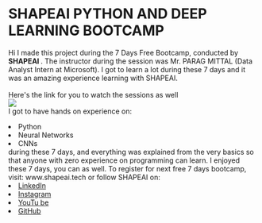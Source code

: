# SHAPEAI PYTHON AND DEEP LEARNING BOOTCAMP
Hi I made this project during the 7 Days Free Bootcamp, conducted by <b> SHAPEAI
</b>.
The instructor during the session was Mr. PARAG MITTAL (Data Analyst Intern at Microsoft). I got to
learn a lot during these 7 days and it was an amazing experience learning with SHAPEAI.
<br><br>Here's the link for you to watch the sessions as well<br>
<a href="https://www.youtube.com/watch?v=kxvyVNZI6-I&list=PL7zl8TDRnbune5TnrfBgFbxT87E98cfo9"> <img src="https://github.com/ShapeAI/PYTHON-AND-DATA-ANALYTICS/blob/main/Python_and_deep_learning.png"> </a>
<br>I got to have hands on experience on:
<li>Python
<li>Neural Networks
<li>CNNs
<br>during these 7 days, and everything was explained from the very basics so that
anyone with zero experience on programming can learn.
I enjoyed these 7 days, you can as well. To register for next free 7 days bootcamp, visit:
www.shapeai.tech
or follow SHAPEAI on:
<li><a href=
"https://in.linkedin.com/company/shapeai">LinkedIn</a>
<li><a href=
"https://www.instagram.com/shape.ai/?hl=en">Instagram</a>
<li><a
href=
"https://www.youtube.com/channel/UCTUvDLTW9meuDXWcbmISPdA">YouTu
be</a>
<li><a href=
"https://github.com/shapeai">GitHub</a>
